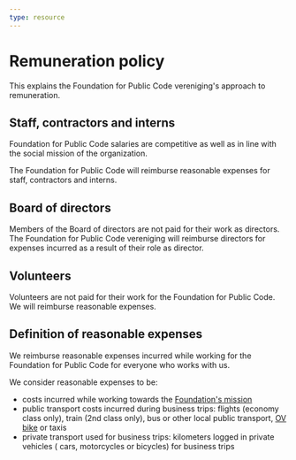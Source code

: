 ```yaml
---
type: resource
---
```


# Remuneration policy

This explains the Foundation for Public Code vereniging's approach to remuneration.

## Staff, contractors and interns

Foundation for Public Code salaries are competitive as well as in line with the social mission of the organization.

The Foundation for Public Code will reimburse reasonable expenses for staff, contractors and interns.

## Board of directors

Members of the Board of directors are not paid for their work as directors. The Foundation for Public Code vereniging will reimburse directors for expenses incurred as a result of their role as director.

## Volunteers

Volunteers are not paid for their work for the Foundation for Public Code. We will reimburse reasonable expenses.

## Definition of reasonable expenses

We reimburse reasonable expenses incurred while working for the Foundation for Public Code for everyone who works with us.

We consider reasonable expenses to be:

* costs incurred while working towards the [Foundation's mission](mission.md)
* public transport costs incurred during business trips: flights (economy class only), train (2nd class only), bus or other local public transport, [OV bike](https://www.ns.nl/en/door-to-door/ov-fiets) or taxis
* private transport used for business trips: kilometers logged in private vehicles ( cars, motorcycles or bicycles) for business trips
